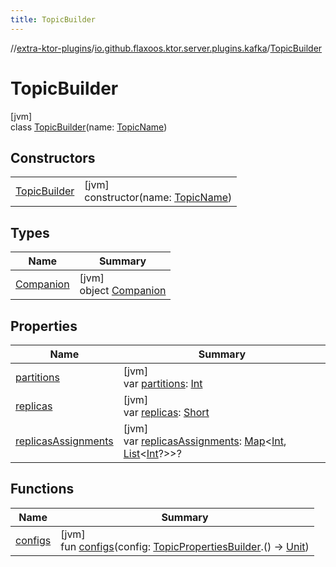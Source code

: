 ```yaml
---
title: TopicBuilder
---
```

//[extra-ktor-plugins](../../../index.md)/[io.github.flaxoos.ktor.server.plugins.kafka](../index.md)/[TopicBuilder](index.md)



# TopicBuilder



[jvm]\
class [TopicBuilder](index.md)(name: [TopicName](../-topic-name/index.md))



## Constructors


| | |
|---|---|
| [TopicBuilder](-topic-builder.md) | [jvm]<br>constructor(name: [TopicName](../-topic-name/index.md)) |


## Types


| Name | Summary |
|---|---|
| [Companion](-companion/index.md) | [jvm]<br>object [Companion](-companion/index.md) |


## Properties


| Name | Summary |
|---|---|
| [partitions](partitions.md) | [jvm]<br>var [partitions](partitions.md): [Int](https://kotlinlang.org/api/latest/jvm/stdlib/kotlin/-int/index.md) |
| [replicas](replicas.md) | [jvm]<br>var [replicas](replicas.md): [Short](https://kotlinlang.org/api/latest/jvm/stdlib/kotlin/-short/index.md) |
| [replicasAssignments](replicas-assignments.md) | [jvm]<br>var [replicasAssignments](replicas-assignments.md): [Map](https://kotlinlang.org/api/latest/jvm/stdlib/kotlin.collections/-map/index.md)&lt;[Int](https://kotlinlang.org/api/latest/jvm/stdlib/kotlin/-int/index.md), [List](https://kotlinlang.org/api/latest/jvm/stdlib/kotlin.collections/-list/index.md)&lt;[Int](https://kotlinlang.org/api/latest/jvm/stdlib/kotlin/-int/index.md)?&gt;&gt;? |


## Functions


| Name | Summary |
|---|---|
| [configs](configs.md) | [jvm]<br>fun [configs](configs.md)(config: [TopicPropertiesBuilder](../-topic-properties-builder/index.md).() -&gt; [Unit](https://kotlinlang.org/api/latest/jvm/stdlib/kotlin/-unit/index.md)) |

